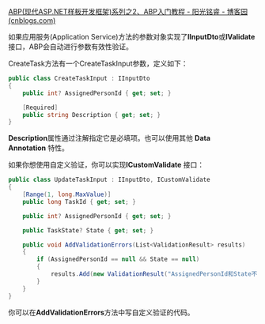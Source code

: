 [ABP(现代ASP.NET样板开发框架)系列之2、ABP入门教程 - 阳光铭睿 - 博客园 (cnblogs.com)](https://www.cnblogs.com/mienreal/p/4532077.html)

如果应用服务(Application Service)方法的参数对象实现了**IInputDto**或**IValidate**接口，ABP会自动进行参数有效性验证。

CreateTask方法有一个CreateTaskInput参数，定义如下：

```C#
public class CreateTaskInput : IInputDto
{
    public int? AssignedPersonId { get; set; }

    [Required]
    public string Description { get; set; }
}
```

**Description**属性通过注解指定它是必填项。也可以使用其他 **Data Annotation** 特性。

如果你想使用自定义验证，你可以实现**ICustomValidate** 接口：

```C#
public class UpdateTaskInput : IInputDto, ICustomValidate
{
    [Range(1, long.MaxValue)]
    public long TaskId { get; set; }

    public int? AssignedPersonId { get; set; }

    public TaskState? State { get; set; }

    public void AddValidationErrors(List<ValidationResult> results)
    {
        if (AssignedPersonId == null && State == null)
        {
            results.Add(new ValidationResult("AssignedPersonId和State不能同时为空!", new[] { "AssignedPersonId", "State" }));
        }
    }
}
```

你可以在**AddValidationErrors**方法中写自定义验证的代码。